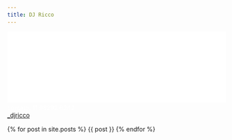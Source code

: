 ```yaml
---
title: DJ Ricco
---
```


<html lang="en">
<head>
  <meta charset="utf-8">
  <title>DJ Ricco</title>


  <!-- Mobile Specific Metas
  –––––––––––––––––––––––––––––––––––––––––––––––––– -->
  <meta name="viewport" content="width=device-width, initial-scale=1">

  <!-- CSS
  –––––––––––––––––––––––––––––––––––––––––––––––––– -->
  <link rel="stylesheet" href="/css/normalize.css">
  <link rel="stylesheet" href="/css/skeleton.css">

  <!-- Favicon
  –––––––––––––––––––––––––––––––––––––––––––––––––– -->
  <link rel="icon" type="image/png" href="/images/favicon.ico">

</head>
<body>
  <style type="text/css">

  #logo {
    width: 90%;
  }

  @media (min-width: 800px) {
    #logo {
      width: 780px;
    }
  }

  h1 {
      font-size: 3rem;
      line-height: 1.2;
      letter-spacing: -.1rem;
  }

  .social .icon {
      width: 28px;
      height: 26px;
      display: inline-block;
      background: url(/images/social.png) center center no-repeat;
      margin: 0;
      vertical-align: middle;
  }

  .instagram .icon {
      background-position: -28px 0;
  }

  a {
    color: white;
    text-decoration: none;  
  }

  </style>
<div class="bg">
	<img id="logo" src="/images/logo.svg">
  <div class="row" style="margin-bottom: 15px;">
    <div class="six columns">
      <div style="color: #fff;">
        contato: 11 98292 6242
      </div>
    </div>
    <div class="six columns">
      <div class="social instagram">
        <a href="https://www.instagram.com/djricco_oficial/" target="_blank">
          <span class="icon"></span>
          <span class="title">_djricco</span>
        </a>
      </div>
    </div>
  </div>
	

{% for post in site.posts %}
  {{ post }}
{% endfor %}


</div>
</body>
</html>
